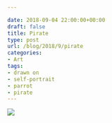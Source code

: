 ```yaml
---

date: 2018-09-04 22:00:00+00:00
draft: false
title: Pirate
type: post
url: /blog/2018/9/pirate
categories:
- Art
tags:
- drawn on
- self-portrait
- parrot
- pirate
---
```


![](/images/2018-09-04-20189pirate/IMG_0453.JPG)

